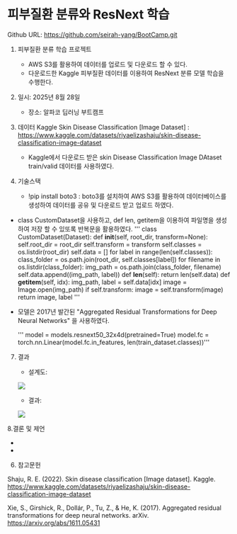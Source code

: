 # 피부질환 분류와 ResNext 학습
  Github URL: https://github.com/seirah-yang/BootCamp.git

1. 피부질환 분류 학습 프로젝트 

    - AWS S3를 활용하여 데이터를 업로드 및 다운로드 할 수 있다. 
    - 다운로드한 Kaggle 피부질환 데이터를 이용하여 ResNext 분류 모델 학습을 수행한다.
      
3. 일시: 2025년 8월 28일 

   - 장소: 알파코 딥러닝 부트캠프

5. 데이터
  Kaggle Skin Disease Classification [Image Dataset] : https://www.kaggle.com/datasets/riyaelizashaju/skin-disease-classification-image-dataset
   - Kaggle에서 다운로드 받은 skin Disease Classification Image DAtaset train/valid 데이터를 사용하였다.
     
6. 기술스택
   - !pip install boto3
     : boto3를 설치하여 AWS S3를 활용하여 데이터베이스를 생성하여 데이터를 공유 및 다운로드 받고 업로드 하였다.
  - class CustomDataset을 사용하고, def len, getitem을 이용하여 파일명을 생성하여 저장 할 수 있또록 반복문을 활용하였다. 
      ''' class CustomDataset(Dataset):
              def __init__(self, root_dir, transform=None):
                self.root_dir = root_dir
                self.transform = transform
                self.classes = os.listdir(root_dir)
                self.data = []
                  for label in range(len(self.classes)):
                    class_folder = os.path.join(root_dir, self.classes[label])
                  for filename in os.listdir(class_folder):
                    img_path = os.path.join(class_folder, filename)
                    self.data.append((img_path, label))
            def __len__(self):
                return len(self.data)
            def __getitem__(self, idx):
                img_path, label = self.data[idx]
                image = Image.open(img_path)
                if self.transform:
                    image = self.transform(image)
                return image, label '''
- 모델은 2017년 발간된 "Aggregated Residual Transformations for Deep Neural Networks" 을 사용하였다.

  ''' model = models.resnext50_32x4d(pretrained=True) 
      model.fc = torch.nn.Linear(model.fc.in_features, len(train_dataset.classes))'''
  
7. 결과 
   - 설계도:
   
   ![](https://)

   - 결과: 

   ![](https://)

8.결론 및 제언 

   - 
   
   -  

6. 참고문헌

Shaju, R. E. (2022). Skin disease classification [Image dataset]. Kaggle. https://www.kaggle.com/datasets/riyaelizashaju/skin-disease-classification-image-dataset

Xie, S., Girshick, R., Dollár, P., Tu, Z., & He, K. (2017). Aggregated residual transformations for deep neural networks. arXiv. https://arxiv.org/abs/1611.05431
